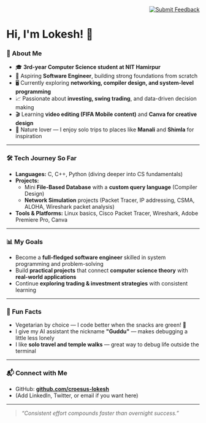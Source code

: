 <!-- Feedback button (top-right) -->
<p align="right">
  <a href="https://forms.gle/BuAehsdHVUYmEGdF8" target="_blank">
    <img src="https://img.shields.io/badge/Submit%20Feedback-blue?style=for-the-badge&logo=googleforms&logoColor=white" alt="Submit Feedback"/>
  </a>
</p>

# Hi, I'm Lokesh! 👋

### 🌱 About Me
- 🎓 **3rd-year Computer Science student at NIT Hamirpur**  
- 🚀 Aspiring **Software Engineer**, building strong foundations from scratch  
- 🖥 Currently exploring **networking, compiler design, and system-level programming**  
- 📈 Passionate about **investing, swing trading**, and data-driven decision making  
- 🎬 Learning **video editing (FIFA Mobile content)** and **Canva for creative design**  
- 🧳 Nature lover — I enjoy solo trips to places like **Manali** and **Shimla** for inspiration  

---

### 🛠 Tech Journey So Far
- **Languages:** C, C++, Python (diving deeper into CS fundamentals)  
- **Projects:**  
  - Mini **File-Based Database** with a **custom query language** (Compiler Design)  
  - **Network Simulation** projects (Packet Tracer, IP addressing, CSMA, ALOHA, Wireshark packet analysis)  
- **Tools & Platforms:** Linux basics, Cisco Packet Tracer, Wireshark, Adobe Premiere Pro, Canva  

---

### 📊 My Goals
- Become a **full-fledged software engineer** skilled in system programming and problem-solving  
- Build **practical projects** that connect **computer science theory** with **real-world applications**  
- Continue **exploring trading & investment strategies** with consistent learning  

---

### 🌟 Fun Facts
- Vegetarian by choice — I code better when the snacks are green! 🌿  
- I give my AI assistant the nickname **"Guddu"** — makes debugging a little less lonely  
- I like **solo travel and temple walks** — great way to debug life outside the terminal  

---

### 📬 Connect with Me
- GitHub: **[github.com/croesus-lokesh](https://github.com/croesus-lokesh)**  
- (Add LinkedIn, Twitter, or email if you want here)  

---

> _“Consistent effort compounds faster than overnight success.”_
